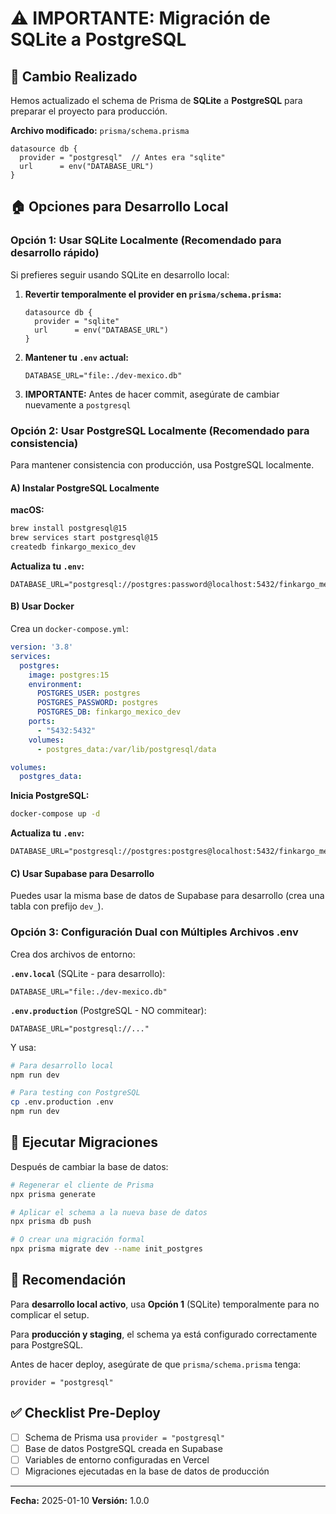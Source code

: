 # ⚠️ IMPORTANTE: Migración de SQLite a PostgreSQL

## 🔄 Cambio Realizado

Hemos actualizado el schema de Prisma de **SQLite** a **PostgreSQL** para preparar el proyecto para producción.

**Archivo modificado:** `prisma/schema.prisma`
```prisma
datasource db {
  provider = "postgresql"  // Antes era "sqlite"
  url      = env("DATABASE_URL")
}
```

## 🏠 Opciones para Desarrollo Local

### Opción 1: Usar SQLite Localmente (Recomendado para desarrollo rápido)

Si prefieres seguir usando SQLite en desarrollo local:

1. **Revertir temporalmente el provider en `prisma/schema.prisma`:**
   ```prisma
   datasource db {
     provider = "sqlite"
     url      = env("DATABASE_URL")
   }
   ```

2. **Mantener tu `.env` actual:**
   ```env
   DATABASE_URL="file:./dev-mexico.db"
   ```

3. **IMPORTANTE:** Antes de hacer commit, asegúrate de cambiar nuevamente a `postgresql`

### Opción 2: Usar PostgreSQL Localmente (Recomendado para consistencia)

Para mantener consistencia con producción, usa PostgreSQL localmente.

#### A) Instalar PostgreSQL Localmente

**macOS:**
```bash
brew install postgresql@15
brew services start postgresql@15
createdb finkargo_mexico_dev
```

**Actualiza tu `.env`:**
```env
DATABASE_URL="postgresql://postgres:password@localhost:5432/finkargo_mexico_dev"
```

#### B) Usar Docker

Crea un `docker-compose.yml`:
```yaml
version: '3.8'
services:
  postgres:
    image: postgres:15
    environment:
      POSTGRES_USER: postgres
      POSTGRES_PASSWORD: postgres
      POSTGRES_DB: finkargo_mexico_dev
    ports:
      - "5432:5432"
    volumes:
      - postgres_data:/var/lib/postgresql/data

volumes:
  postgres_data:
```

**Inicia PostgreSQL:**
```bash
docker-compose up -d
```

**Actualiza tu `.env`:**
```env
DATABASE_URL="postgresql://postgres:postgres@localhost:5432/finkargo_mexico_dev"
```

#### C) Usar Supabase para Desarrollo

Puedes usar la misma base de datos de Supabase para desarrollo (crea una tabla con prefijo `dev_`).

### Opción 3: Configuración Dual con Múltiples Archivos .env

Crea dos archivos de entorno:

**`.env.local`** (SQLite - para desarrollo):
```env
DATABASE_URL="file:./dev-mexico.db"
```

**`.env.production`** (PostgreSQL - NO commitear):
```env
DATABASE_URL="postgresql://..."
```

Y usa:
```bash
# Para desarrollo local
npm run dev

# Para testing con PostgreSQL
cp .env.production .env
npm run dev
```

## 🔧 Ejecutar Migraciones

Después de cambiar la base de datos:

```bash
# Regenerar el cliente de Prisma
npx prisma generate

# Aplicar el schema a la nueva base de datos
npx prisma db push

# O crear una migración formal
npx prisma migrate dev --name init_postgres
```

## 📝 Recomendación

Para **desarrollo local activo**, usa **Opción 1** (SQLite) temporalmente para no complicar el setup.

Para **producción y staging**, el schema ya está configurado correctamente para PostgreSQL.

Antes de hacer deploy, asegúrate de que `prisma/schema.prisma` tenga:
```prisma
provider = "postgresql"
```

## ✅ Checklist Pre-Deploy

- [ ] Schema de Prisma usa `provider = "postgresql"`
- [ ] Base de datos PostgreSQL creada en Supabase
- [ ] Variables de entorno configuradas en Vercel
- [ ] Migraciones ejecutadas en la base de datos de producción

---

**Fecha:** 2025-01-10
**Versión:** 1.0.0
